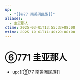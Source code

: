 ```yaml
---
up:
  - "[[⑥77 南美洲民族]]"
aliases:
  - 圭亚那人
ctime: 2025-03-01T13:55:33+08:00
mtime: 2025-10-01T11:40:29+08:00
---
```


# ⑥771 圭亚那人

- up: [[⑥77 南美洲民族]]
